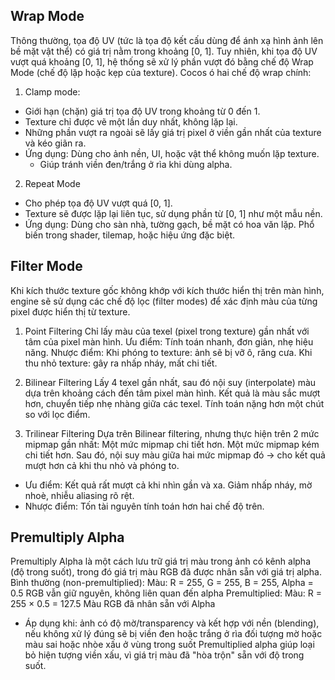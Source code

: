 
## Wrap Mode
Thông thường, tọa độ UV (tức là tọa độ kết cấu dùng để ánh xạ hình ảnh lên bề mặt vật thể) có giá trị nằm trong khoảng [0, 1].
Tuy nhiên, khi tọa độ UV vượt quá khoảng [0, 1], hệ thống sẽ xử lý phần vượt đó bằng chế độ Wrap Mode (chế độ lặp hoặc kẹp của texture). Cocos ó hai chế độ wrap chính:

1. Clamp mode:
- Giới hạn (chặn) giá trị tọa độ UV trong khoảng từ 0 đến 1.
- Texture chỉ được vẽ một lần duy nhất, không lặp lại.
- Những phần vượt ra ngoài sẽ lấy giá trị pixel ở viền gần nhất của texture và kéo giãn ra.
- Ứng dụng: Dùng cho ảnh nền, UI, hoặc vật thể không muốn lặp texture.
  + Giúp tránh viền đen/trắng ở rìa khi dùng alpha.
2. Repeat Mode
- Cho phép tọa độ UV vượt quá [0, 1].
- Texture sẽ được lặp lại liên tục, sử dụng phần từ [0, 1] như một mẫu nền.
- Ứng dụng: Dùng cho sàn nhà, tường gạch, bề mặt có hoa văn lặp. Phổ biến trong shader, tilemap, hoặc hiệu ứng đặc biệt.

## Filter Mode
Khi kích thước texture gốc không khớp với kích thước hiển thị trên màn hình, engine sẽ sử dụng các chế độ lọc (filter modes) để xác định màu của từng pixel được hiển thị từ texture.

1. Point Filtering 
Chỉ lấy màu của texel (pixel trong texture) gần nhất với tâm của pixel màn hình.
Ưu điểm: Tính toán nhanh, đơn giản, nhẹ hiệu năng.
Nhược điểm:
Khi phóng to texture: ảnh sẽ bị vỡ ô, răng cưa.
Khi thu nhỏ texture: gây ra nhấp nháy, mất chi tiết.

2. Bilinear Filtering
Lấy 4 texel gần nhất, sau đó nội suy (interpolate) màu dựa trên khoảng cách đến tâm pixel màn hình.
Kết quả là màu sắc mượt hơn, chuyển tiếp nhẹ nhàng giữa các texel.
Tính toán nặng hơn một chút so với lọc điểm.

3. Trilinear Filtering
Dựa trên Bilinear filtering, nhưng thực hiện trên 2 mức mipmap gần nhất:
Một mức mipmap chi tiết hơn.
Một mức mipmap kém chi tiết hơn.
Sau đó, nội suy màu giữa hai mức mipmap đó → cho kết quả mượt hơn cả khi thu nhỏ và phóng to.
- Ưu điểm:
Kết quả rất mượt cả khi nhìn gần và xa.
Giảm nhấp nháy, mờ nhoè, nhiễu aliasing rõ rệt.
- Nhược điểm:
Tốn tài nguyên tính toán hơn hai chế độ trên.

## Premultiply Alpha
Premultiply Alpha là một cách lưu trữ giá trị màu trong ảnh có kênh alpha (độ trong suốt), trong đó giá trị màu RGB đã được nhân sẵn với giá trị alpha.
Bình thường (non-premultiplied):
Màu: R = 255, G = 255, B = 255, Alpha = 0.5
RGB vẫn giữ nguyên, không liên quan đến alpha
Premultiplied:
Màu: R = 255 × 0.5 = 127.5
Màu RGB đã nhân sẵn với Alpha

- Áp dụng khi: ảnh có độ mờ/transparency và kết hợp với nền (blending), nếu không xử lý đúng sẽ bị viền đen hoặc trắng ở rìa đối tượng mờ hoặc màu sai hoặc nhòe xấu ở vùng trong suốt
Premultiplied alpha giúp loại bỏ hiện tượng viền xấu, vì giá trị màu đã "hòa trộn" sẵn với độ trong suốt.